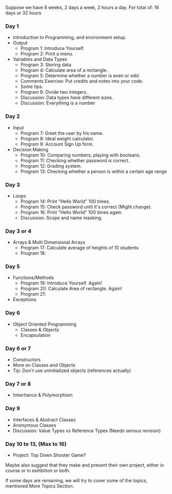 Suppose we have 8 weeks, 2 days a week, 2 hours a day.
For total of: 16 days or 32 hours
### Day 1
- Introduction to Programming, and environment setup.
- Output
    - Program 1: Introduce Yourself.
    - Program 2: Print a menu.
- Variables and Data Types
    - Program 3: Storing data.
    - Program 4: Calculate area of a rectangle.
    - Program 5: Determine whether a number is even or odd.
    - Comments Exercise: Put credits and notes into your code.
    - Some tips.
    - Program 6: Divide two integers.
    - Discussion: Data types have different sizes.
    - Discussion: Everything is a number

### Day 2
- Input
    - Program 7: Greet the user by his name.
    - Program 8: Ideal weight calculator.
    - Program 9: Account Sign Up form.
- Decision Making
    - Program 10: Comparing numbers, playing with booleans.
    - Program 11: Checking whether password is correct.
    - Program 12: Grading system.
    - Program 13: Checking whether a person is within a certain age range
### Day 3 
- Loops
    - Program 14: Print "Hello World" 100 times.
    - Program 15: Check password until it's correct (Might change).
    - Program 16: Print "Hello World" 100 times again.
    - Discussion: Scope and name masking.
### Day 3 or 4
- Arrays & Multi Dimensional Arrays
    - Program 17: Calculate average of heights of 10 students
    - Program 18:
### Day 5
- Functions/Methods
    - Program 19: Introduce Yourself. Again!
    - Program 20: Calculate Area of rectangle. Again!
    - Program 21: 
- Exceptions

### Day 6
- Object Oriented Programming
    - Classes & Objects
    - Encapsulation

### Day 6 or 7
- Constructors
- More on Classes and Objects
- Tip: Don't use uninitialized objects (references actually)
### Day 7 or 8
- Inheritance & Polymorphism
### Day 9
- Interfaces & Abstract Classes
- Anonymous Classes
- Discussion: Value Types vs Reference Types (Needs serious revision)

### Day 10 to 13, (Max to 16)
- Project: Top Down Shooter Game?

Maybe also suggest that they make and present their own project, either in course or in exihbition or both.

If some days are remaining, we will try to cover some of the topics, mentioned More Topics Section.